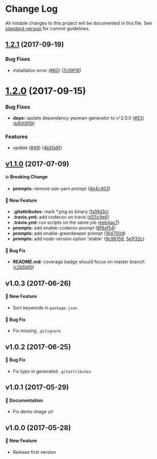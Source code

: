 # Change Log

All notable changes to this project will be documented in this file. See [standard-version](https://github.com/conventional-changelog/standard-version) for commit guidelines.

<a name="1.2.1"></a>
## [1.2.1](https://github.com/ikatyang/generator-ts-jest/compare/v1.2.0...v1.2.1) (2017-09-19)


### Bug Fixes

* installation error ([#60](https://github.com/ikatyang/generator-ts-jest/issues/60)) ([7c59f18](https://github.com/ikatyang/generator-ts-jest/commit/7c59f18))



<a name="1.2.0"></a>
# [1.2.0](https://github.com/ikatyang/generator-ts-jest/compare/v1.1.0...v1.2.0) (2017-09-15)


### Bug Fixes

* **deps:** update dependency yeoman-generator to v^2.0.0 ([#53](https://github.com/ikatyang/generator-ts-jest/issues/53)) ([b900919](https://github.com/ikatyang/generator-ts-jest/commit/b900919))


### Features

* update ([#49](https://github.com/ikatyang/generator-ts-jest/issues/49)) ([4b5fa8f](https://github.com/ikatyang/generator-ts-jest/commit/4b5fa8f))



<a name="v1.1.0"></a>
## [v1.1.0](https://github.com/ikatyang/generator-ts-jest/compare/v1.0.3...v1.1.0) (2017-07-09)

#### 💥 Breaking Change
- **prompts:** remove use-yarn prompt ([4e4c403](https://github.com/ikatyang/generator-ts-jest/commit/4e4c403))

#### 🚀 New Feature

- **.gitattributes:** mark *.png as binary ([fa19d3c](https://github.com/ikatyang/generator-ts-jest/commit/fa19d3c))
- **.travis.yml:** add codecov on travis ([d25c9e6](https://github.com/ikatyang/generator-ts-jest/commit/d25c9e6))
- **.travis.yml:** run scripts on the same job ([eeb4ac7](https://github.com/ikatyang/generator-ts-jest/commit/eeb4ac7))
- **prompts:** add enable-codecov prompt ([8f8af54](https://github.com/ikatyang/generator-ts-jest/commit/8f8af54))
- **prompts:** add enable-greenkeeper prompt ([164700d](https://github.com/ikatyang/generator-ts-jest/commit/164700d))
- **prompts:** add node-version option 'stable' ([9c96159](https://github.com/ikatyang/generator-ts-jest/commit/9c96159), [5e1f32c](https://github.com/ikatyang/generator-ts-jest/commit/5e1f32c))

#### 🐛 Bug Fix

* **README.md:** coverage badge should focus on master branch ([c2b5bf0](https://github.com/ikatyang/generator-ts-jest/commit/c2b5bf0))

## v1.0.3 (2017-06-26)

#### 🚀 New Feature
- Sort keywords in `package.json`

#### 🐛 Bug Fix
- Fix missing `.gitignore`

## v1.0.2 (2017-06-25)

#### 🐛 Bug Fix
- Fix typo in generated `.gitattributes`

## v1.0.1 (2017-05-29)

#### 📝 Documentation
- Fix demo image url

## v1.0.0 (2017-05-28)

#### 🚀 New Feature
- Release first version
